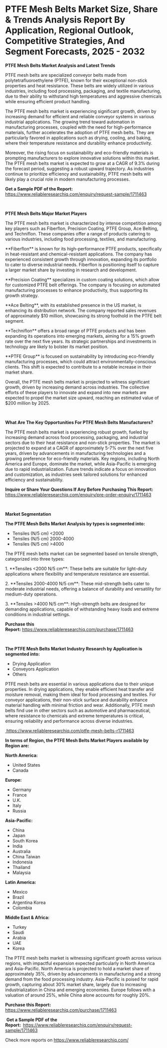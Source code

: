 <p><h1>PTFE Mesh Belts Market Size, Share & Trends Analysis Report By Application, Regional Outlook, Competitive Strategies, And Segment Forecasts, 2025 - 2032</h1></p><p><strong>PTFE Mesh Belts Market Analysis and Latest Trends</strong></p>
<p><p>PTFE mesh belts are specialized conveyor belts made from polytetrafluoroethylene (PTFE), known for their exceptional non-stick properties and heat resistance. These belts are widely utilized in various industries, including food processing, packaging, and textile manufacturing, due to their ability to withstand high temperatures and aggressive chemicals while ensuring efficient product handling.</p><p>The PTFE mesh belts market is experiencing significant growth, driven by increasing demand for efficient and reliable conveyor systems in various industrial applications. The growing trend toward automation in manufacturing processes, coupled with the need for high-performance materials, further accelerates the adoption of PTFE mesh belts. They are particularly favored in applications such as drying, cooling, and baking, where their temperature resistance and durability enhance productivity.</p><p>Moreover, the rising focus on sustainability and eco-friendly materials is prompting manufacturers to explore innovative solutions within this market. The PTFE mesh belts market is expected to grow at a CAGR of 9.3% during the forecast period, suggesting a robust upward trajectory. As industries continue to prioritize efficiency and sustainability, PTFE mesh belts will likely play a crucial role in modern manufacturing processes.</p></p>
<p><strong>Get a Sample PDF of the Report:&nbsp;</strong> <a href="https://www.reliableresearchiq.com/enquiry/request-sample/1711463?utm_campaign=120&utm_medium=2&utm_source=Github&utm_content=ia&utm_term=10012025&utm_id=ptfe-mesh-belts">https://www.reliableresearchiq.com/enquiry/request-sample/1711463</a></p>
<p>&nbsp;</p>
<p><strong>PTFE Mesh Belts Major Market Players</strong></p>
<p><p>The PTFE mesh belts market is characterized by intense competition among key players such as Fiberflon, Precision Coating, PTFE Group, Ace Belting, and Techniflon. These companies offer a range of products catering to various industries, including food processing, textiles, and manufacturing.</p><p>**Fiberflon** is known for its high-performance PTFE products, specifically in heat-resistant and chemical-resistant applications. The company has experienced consistent growth through innovation, expanding its portfolio to cater to diverse industrial needs. Fiberflon is positioning itself to capture a larger market share by investing in research and development.</p><p>**Precision Coating** specializes in custom coating solutions, which allow for customized PTFE belt offerings. The company is focusing on automated manufacturing processes to enhance productivity, thus supporting its growth strategy.</p><p>**Ace Belting**, with its established presence in the US market, is enhancing its distribution network. The company reported sales revenues of approximately $10 million, showcasing its strong foothold in the PTFE belt segment.</p><p>**Techniflon** offers a broad range of PTFE products and has been expanding its operations into emerging markets, aiming for a 15% growth rate over the next five years. Its strategic partnerships and investments in technology are likely to bolster its market position.</p><p>**PTFE Group** is focused on sustainability by introducing eco-friendly manufacturing processes, which could attract environmentally-conscious clients. This shift is expected to contribute to a notable increase in their market share.</p><p>Overall, the PTFE mesh belts market is projected to witness significant growth, driven by increasing demand across industries. The collective efforts of these players to innovate and expand into new markets are expected to propel the market size upward, reaching an estimated value of $200 million by 2025.</p></p>
<p>&nbsp;</p>
<p><strong>What Are The Key Opportunities For PTFE Mesh Belts Manufacturers?</strong></p>
<p><p>The PTFE mesh belts market is experiencing robust growth, fueled by increasing demand across food processing, packaging, and industrial sectors due to their heat resistance and non-stick properties. The market is projected to expand at a CAGR of approximately 5-7% over the next five years, driven by advancements in manufacturing technologies and a growing preference for eco-friendly materials. Key regions, including North America and Europe, dominate the market, while Asia-Pacific is emerging due to rapid industrialization. Future trends indicate a focus on innovation and customization, as industries seek tailored solutions for enhanced efficiency and sustainability.</p></p>
<p><strong>Inquire or Share Your Questions If Any Before Purchasing This Report:</strong> <a href="https://www.reliableresearchiq.com/enquiry/pre-order-enquiry/1711463?utm_campaign=120&utm_medium=2&utm_source=Github&utm_content=ia&utm_term=10012025&utm_id=ptfe-mesh-belts">https://www.reliableresearchiq.com/enquiry/pre-order-enquiry/1711463</a></p>
<p>&nbsp;</p>
<p><strong>Market Segmentation</strong></p>
<p><strong>The PTFE Mesh Belts Market Analysis by types is segmented into:</strong></p>
<p><ul><li>Tensiles (N/5 cm) <2000</li><li>Tensiles (N/5 cm) 2000-4000</li><li>Tensiles (N/5 cm) >4000</li></ul></p>
<p><p>The PTFE mesh belts market can be segmented based on tensile strength, categorized into three types: </p><p>1. **Tensiles <2000 N/5 cm**: These belts are suitable for light-duty applications where flexibility and temperature resistance are essential.</p><p>2. **Tensiles 2000-4000 N/5 cm**: These mid-strength belts cater to moderate industrial needs, offering a balance of durability and versatility for medium-duty operations.</p><p>3. **Tensiles >4000 N/5 cm**: High-strength belts are designed for demanding applications, capable of withstanding heavy loads and extreme conditions in industrial settings.</p></p>
<p><strong>Purchase this Report:&nbsp;</strong><a href="https://www.reliableresearchiq.com/purchase/1711463?utm_campaign=120&utm_medium=2&utm_source=Github&utm_content=ia&utm_term=10012025&utm_id=ptfe-mesh-belts">https://www.reliableresearchiq.com/purchase/1711463</a></p>
<p>&nbsp;</p>
<p><strong>The PTFE Mesh Belts Market Industry Research by Application is segmented into:</strong></p>
<p><ul><li>Drying Application</li><li>Conveyors Application</li><li>Others</li></ul></p>
<p><p>PTFE mesh belts are essential in various applications due to their unique properties. In drying applications, they enable efficient heat transfer and moisture removal, making them ideal for food processing and textiles. For conveyor applications, their non-stick surface and durability enhance material handling with minimal friction and wear. Additionally, PTFE mesh belts find use in other sectors such as automotive and pharmaceutical, where resistance to chemicals and extreme temperatures is critical, ensuring reliability and performance across diverse industries.</p></p>
<p><a href="https://www.reliableresearchiq.com/ptfe-mesh-belts-r1711463?utm_campaign=120&utm_medium=2&utm_source=Github&utm_content=ia&utm_term=10012025&utm_id=ptfe-mesh-belts">&nbsp;https://www.reliableresearchiq.com/ptfe-mesh-belts-r1711463</a></p>
<p><strong>In terms of Region, the PTFE Mesh Belts Market Players available by Region are:</strong></p>
<p>
    <p> <strong> North America: </strong>
        <ul>
            <li>United States</li>
            <li>Canada</li>
        </ul>
        </p> 
    <p> <strong> Europe: </strong>
        <ul>
            <li>Germany</li>
            <li>France</li>
            <li>U.K.</li>
            <li>Italy</li>
            <li>Russia</li>
        </ul>
        </p> 
    <p> <strong> Asia-Pacific: </strong>
        <ul>
            <li>China</li>
            <li>Japan</li>
            <li>South Korea</li>
            <li>India</li>
            <li>Australia</li>
            <li>China Taiwan</li>
            <li>Indonesia</li>
            <li>Thailand</li>
            <li>Malaysia</li>
        </ul>
        </p> 
    <p> <strong> Latin America: </strong>
        <ul>
            <li>Mexico</li>
            <li>Brazil</li>
            <li>Argentina Korea</li>
            <li>Colombia</li>
        </ul>
        </p> 
    <p> <strong> Middle East & Africa: </strong>
        <ul>
            <li>Turkey</li>
            <li>Saudi</li>
            <li>Arabia</li>
            <li>UAE</li>
            <li>Korea</li>
        </ul>
    </p>
    </p>
<p><p>The PTFE mesh belts market is witnessing significant growth across various regions, with impactful expansion expected particularly in North America and Asia-Pacific. North America is projected to hold a market share of approximately 35%, driven by advancements in manufacturing and a strong demand from the food processing industry. Asia-Pacific is poised for rapid growth, capturing about 30% market share, largely due to increasing industrialization in China and emerging economies. Europe follows with a valuation of around 25%, while China alone accounts for roughly 20%.</p></p>
<p><strong>Purchase this Report: </strong><a href="https://www.reliableresearchiq.com/purchase/1711463?utm_campaign=120&utm_medium=2&utm_source=Github&utm_content=ia&utm_term=10012025&utm_id=ptfe-mesh-belts">https://www.reliableresearchiq.com/purchase/1711463</a></p>
<p>&nbsp;<strong>Get a Sample PDF of the Report:&nbsp;&nbsp;</strong><a href="https://www.reliableresearchiq.com/enquiry/request-sample/1711463?utm_campaign=120&utm_medium=2&utm_source=Github&utm_content=ia&utm_term=10012025&utm_id=ptfe-mesh-belts">https://www.reliableresearchiq.com/enquiry/request-sample/1711463</a></p>
<p><strong></strong></p>
<p>Check more reports on <a href="https://www.reliableresearchiq.com/?utm_campaign=120&utm_medium=2&utm_source=Github&utm_content=ia&utm_term=10012025&utm_id=ptfe-mesh-belts">https://www.reliableresearchiq.com/</a></p>